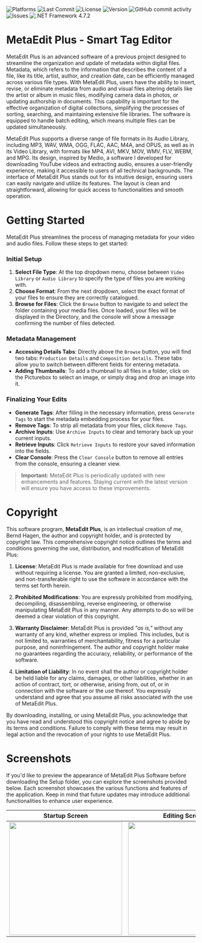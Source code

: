 ![Platforms](https://img.shields.io/badge/platforms-Windows%20|%20Linux-lightgrey)
![Last Commit](https://img.shields.io/github/last-commit/BerndHagen/MetaEdit-Plus-Smart-Tag-Editor)
![License](https://img.shields.io/badge/license-MetaEdit%20EULA-important)
![Version](https://img.shields.io/github/v/tag/BerndHagen/MetaEdit-Plus-Smart-Tag-Editor)
![GitHub commit activity](https://img.shields.io/github/commit-activity/m/BerndHagen/MetaEdit-Plus-Smart-Tag-Editor)
![Issues](https://img.shields.io/github/issues/BerndHagen/MetaEdit-Plus-Smart-Tag-Editor)
![.NET Framework 4.7.2](https://img.shields.io/badge/.NET%20Framework-4.7.2-red)

# MetaEdit Plus - Smart Tag Editor
MetaEdit Plus is an advanced software of a previous project designed to streamline the organization and update of metadata within digital files. Metadata, which refers to the information that describes the content of a file, like its title, artist, author, and creation date, can be efficiently managed across various file types. With MetaEdit Plus, users have the ability to insert, revise, or eliminate metadata from audio and visual files altering details like the artist or album in music files, modifying camera data in photos, or updating authorship in documents. This capability is important for the effective organization of digital collections, simplifying the processes of sorting, searching, and maintaining extensive file libraries. The software is equipped to handle batch editing, which means multiple files can be updated simultaneously.

MetaEdit Plus supports a diverse range of file formats in its Audio Library, including MP3, WAV, WMA, OGG, FLAC, AAC, M4A, and OPUS, as well as in its Video Library, with formats like MP4, AVI, MKV, MOV, WMV, FLV, WEBM, and MPG. Its design, inspired by Medio, a software I developed for downloading YouTube videos and extracting audio, ensures a user-friendly experience, making it accessible to users of all technical backgrounds. The interface of MetaEdit Plus stands out for its intuitive design, ensuring users can easily navigate and utilize its features. The layout is clean and straightforward, allowing for quick access to functionalities and smooth operation.

# Getting Started

MetaEdit Plus streamlines the process of managing metadata for your video and audio files. Follow these steps to get started:

### Initial Setup

1. **Select File Type**: At the top dropdown menu, choose between `Video Library` or `Audio Library` to specify the type of files you are working with.
2. **Choose Format**: From the next dropdown, select the exact format of your files to ensure they are correctly catalogued.
3. **Browse for Files**: Click the `Browse` button to navigate to and select the folder containing your media files. Once loaded, your files will be displayed in the Directory, and the console will show a message confirming the number of files detected.

### Metadata Management

- **Accessing Details Tabs**: Directly above the `Browse` button, you will find two tabs: `Production Details` and `Composition Details`. These tabs allow you to switch between different fields for entering metadata.
- **Adding Thumbnails**: To add a thumbnail to all files in a folder, click on the Picturebox to select an image, or simply drag and drop an image into it.

### Finalizing Your Edits

- **Generate Tags**: After filling in the necessary information, press `Generate Tags` to start the metadata embedding process for your files.
- **Remove Tags**: To strip all metadata from your files, click `Remove Tags`.
- **Archive Inputs**: Use `Archive Inputs` to clear and temorary back up your current inputs.
- **Retrieve Inputs**: Click `Retrieve Inputs` to restore your saved information into the fields.
- **Clear Console**: Press the `Clear Console` button to remove all entries from the console, ensuring a cleaner view.

> **Important:** MetaEdit Plus is periodically updated with new enhancements and features. Staying current with the latest version will ensure you have access to these improvements.



# Copyright 
This software program, **MetaEdit Plus**, is an intellectual creation of me, Bernd Hagen, the author and copyright holder, and is protected by copyright law. This comprehensive copyright notice outlines the terms and conditions governing the use, distribution, and modification of MetaEdit Plus:

1. **License**:  MetaEdit Plus is made available for free download and use without requiring a license. You are granted a limited, non-exclusive, and non-transferable right to use the software in accordance with the terms set forth herein.

2. **Prohibited Modifications**: You are expressly prohibited from modifying, decompiling, disassembling, reverse engineering, or otherwise manipulating MetaEdit Plus in any manner. Any attempts to do so will be deemed a clear violation of this copyright.

3. **Warranty Disclaimer**: MetaEdit Plus is provided *"as is,"* without any warranty of any kind, whether express or implied. This includes, but is not limited to, warranties of merchantability, fitness for a particular purpose, and noninfringement. The author and copyright holder make no guarantees regarding the accuracy, reliability, or performance of the software.

4. **Limitation of Liability**: In no event shall the author or copyright holder be held liable for any claims, damages, or other liabilities, whether in an action of contract, tort, or otherwise, arising from, out of, or in connection with the software or the use thereof. You expressly understand and agree that you assume all risks associated with the use of MetaEdit Plus.

By downloading, installing, or using MetaEdit Plus, you acknowledge that you have read and understood this copyright notice and agree to abide by its terms and conditions. Failure to comply with these terms may result in legal action and the revocation of your rights to use MetaEdit Plus.

# Screenshots
If you'd like to preview the appearance of MetaEdit Plus Software before downloading the Setup folder, you can explore the screenshots provided below. Each screenshot showcases the various functions and features of the application. Keep in mind that future updates may introduce additional functionalities to enhance user experience.

| Startup Screen               | Editing Screen               | Processing Screen            |
|------------------------------|------------------------------|------------------------------|
| <img src="https://github.com/BerndHagen/MetaEdit-Tag-Editor/raw/main/img/v1.0.0-metaedit_startup.png" width="300px"> | <img src="https://github.com/BerndHagen/MetaEdit-Tag-Editor/raw/main/img/v1.0.0-metaedit_inputs.png" width="300px"> | <img src="https://github.com/BerndHagen/MetaEdit-Tag-Editor/raw/main/img/v1.0.0-metaedit_generate.png" width="300px"> |
